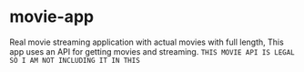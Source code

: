 # movie-app
Real movie streaming application with actual movies with full length, This app  uses an API for getting movies and streaming. 
``
  THIS MOVIE API IS LEGAL SO I AM NOT INCLUDING IT IN THIS
``
